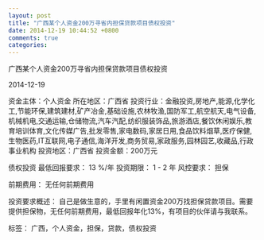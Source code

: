 ```yaml
---
layout: post
title: "广西某个人资金200万寻省内担保贷款项目债权投资"
date: 2014-12-19 10:44:52 +0800
comments: true
categories: 
---
```

广西某个人资金200万寻省内担保贷款项目债权投资



2014-12-19

资金主体：个人资金
所在地区：广西省
投资行业：金融投资,房地产,能源,化学化工,节能环保,建筑建材,矿产冶金,基础设施,农林牧渔,国防军工,航空航天,电气设备,机械机电,交通运输,仓储物流,汽车汽配,纺织服装饰品,旅游酒店,餐饮休闲娱乐,教育培训体育,文化传媒广告,批发零售,家电数码,家居日用,食品饮料烟草,医疗保健,生物医药,IT互联网,电子通信,海洋开发,商务贸易,家政服务,园林园艺,收藏品,行政事业机构
投资地区：广西省
投资金额：200万元

债权投资
最低回报要求：
                            13 %/年
                                                                                投资期限：
                            1 - 2 年
                                                                                                                                        风控要求：
                            担保

前期费用：
无任何前期费用

投资要求概述：
自己是做生意的，手里有闲置资金200万找担保贷款项目。需要提供担保物，无任何前期费用，最低回报年化13%，有项目的伙伴请与我联系。

标签：
广西，个人资金，担保，贷款，债权投资

